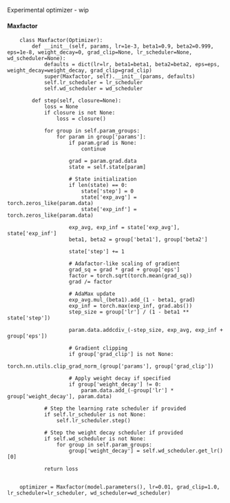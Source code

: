 Experimental optimizer - wip

#### Maxfactor

        
        class Maxfactor(Optimizer):
            def __init__(self, params, lr=1e-3, beta1=0.9, beta2=0.999, eps=1e-8, weight_decay=0, grad_clip=None, lr_scheduler=None, wd_scheduler=None):
                defaults = dict(lr=lr, beta1=beta1, beta2=beta2, eps=eps, weight_decay=weight_decay, grad_clip=grad_clip)
                super(Maxfactor, self).__init__(params, defaults)
                self.lr_scheduler = lr_scheduler
                self.wd_scheduler = wd_scheduler
        
            def step(self, closure=None):
                loss = None
                if closure is not None:
                    loss = closure()
        
                for group in self.param_groups:
                    for param in group['params']:
                        if param.grad is None:
                            continue
                        
                        grad = param.grad.data
                        state = self.state[param]
        
                        # State initialization
                        if len(state) == 0:
                            state['step'] = 0
                            state['exp_avg'] = torch.zeros_like(param.data)
                            state['exp_inf'] = torch.zeros_like(param.data)
        
                        exp_avg, exp_inf = state['exp_avg'], state['exp_inf']
                        beta1, beta2 = group['beta1'], group['beta2']
        
                        state['step'] += 1
        
                        # Adafactor-like scaling of gradient
                        grad_sq = grad * grad + group['eps']
                        factor = torch.sqrt(torch.mean(grad_sq))
                        grad /= factor
        
                        # AdaMax update
                        exp_avg.mul_(beta1).add_(1 - beta1, grad)
                        exp_inf = torch.max(exp_inf, grad.abs())
                        step_size = group['lr'] / (1 - beta1 ** state['step'])
        
                        param.data.addcdiv_(-step_size, exp_avg, exp_inf + group['eps'])
        
                        # Gradient clipping
                        if group['grad_clip'] is not None:
                            torch.nn.utils.clip_grad_norm_(group['params'], group['grad_clip'])
        
                        # Apply weight decay if specified
                        if group['weight_decay'] != 0:
                            param.data.add_(-group['lr'] * group['weight_decay'], param.data)
        
                # Step the learning rate scheduler if provided
                if self.lr_scheduler is not None:
                    self.lr_scheduler.step()
        
                # Step the weight decay scheduler if provided
                if self.wd_scheduler is not None:
                    for group in self.param_groups:
                        group['weight_decay'] = self.wd_scheduler.get_lr()[0]
        
                return loss
        
        
        optimizer = Maxfactor(model.parameters(), lr=0.01, grad_clip=1.0, lr_scheduler=lr_scheduler, wd_scheduler=wd_scheduler)

